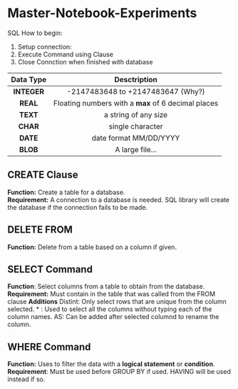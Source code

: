 # Master-Notebook-Experiments

SQL
How to begin:
1. Setup connection: 
2. Execute Command using Clause
3. Close Connction when finished with database

| Data Type | Desctription |
| :-----: | :------: |
| **INTEGER** |-2147483648 to +2147483647 (Why?) |
| **REAL** | Floating numbers with a **max** of 6 decimal places |
| **TEXT** | a string of any size |
| **CHAR** | single character |
| **DATE** | date format MM/DD/YYYY |
| **BLOB** | A large file... |

## CREATE Clause
**Function:** Create a table for a database. <br>
**Requirement:** A connection to a database is needed. SQL library will create the database if the connection fails to be made.


## DELETE FROM 
**Function:** Delete from a table based on a column if given.

## SELECT Command
**Function**: Select columns from a table to obtain from the database. 
**Requirement:** Must contain in the table that was called from the FROM clause
**Additions** 
Distint: Only select rows that are unique from the column selected. 
\* : Used to select all the columns without typing each of the column names.
AS: Can be added after selected columnd to rename the column. 

## WHERE Command
**Function:** Uses to filter the data with a **logical statement** or **condition**.
**Requirement**: Must be used before GROUP BY if used. HAVING will be used instead if so. 
